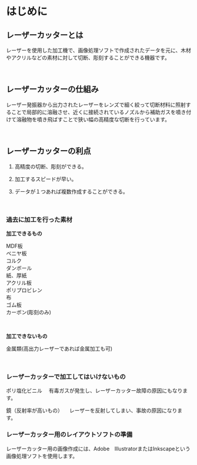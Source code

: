 # はじめに

## レーザーカッターとは


レーザーを使用した加工機で、画像処理ソフトで作成されたデータを元に、木材やアクリルなどの素材に対して切断、彫刻することができる機器です。

<br>

## レーザーカッターの仕組み

レーザー発振器から出力されたレーザーをレンズで細く絞って切断材料に照射することで局部的に溶融させ、近くに接続されているノズルから補助ガスを噴き付けて溶融物を噴き飛ばすことで狭い幅の高精度な切断を行っています。

<br>

## レーザーカッターの利点

1. 高精度の切断、彫刻ができる。

2. 加工するスピードが早い。

3. データが１つあれば複数作成することができる。

<br>

### 過去に加工を行った素材

**加工できるもの**

MDF板
<br>
ベニヤ板
<br>
コルク
<br>
ダンボール
<br>
紙、厚紙
<br>
アクリル板
<br>
ポリプロビレン
<br>
布
<br>
ゴム板
<br>
カーボン(彫刻のみ)

 <br>

**加工できないもの**

金属類(高出力レーザーであれば金属加工も可)

<br>

### レーザーカッターで加工してはいけないもの

ポリ塩化ビニル
　有毒ガスが発生し、レーザーカッター故障の原因にもなります。

鏡（反射率が高いもの）
　レーザーを反射してしまい、事故の原因になります。


### レーザーカッター用のレイアウトソフトの準備

レーザーカッター用の画像作成には、Adobe　IllustratorまたはInkscapeという画像処理ソフトを使用します。


